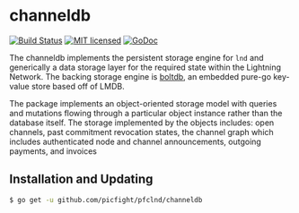 channeldb
==========

[![Build Status](http://img.shields.io/travis/picfight/pfclnd.svg)](https://travis-ci.org/picfight/pfclnd) 
[![MIT licensed](https://img.shields.io/badge/license-MIT-blue.svg)](https://github.com/picfight/pfclnd/blob/master/LICENSE)
[![GoDoc](https://img.shields.io/badge/godoc-reference-blue.svg)](http://godoc.org/github.com/picfight/pfclnd/channeldb)

The channeldb implements the persistent storage engine for `lnd` and
generically a data storage layer for the required state within the Lightning
Network. The backing storage engine is
[boltdb](https://github.com/coreos/bbolt), an embedded pure-go key-value store
based off of LMDB.

The package implements an object-oriented storage model with queries and
mutations flowing through a particular object instance rather than the database
itself. The storage implemented by the objects includes: open channels, past
commitment revocation states, the channel graph which includes authenticated
node and channel announcements, outgoing payments, and invoices

## Installation and Updating

```bash
$ go get -u github.com/picfight/pfclnd/channeldb
```
